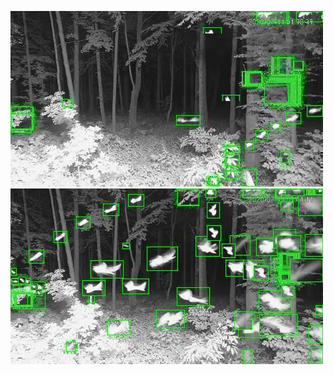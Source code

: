![20200711-011341-014346](in/20200711/20200711-011341-014346_0_.jpg)
![20200711-014351-021356](in/20200711/20200711-014351-021356_0_.jpg)
